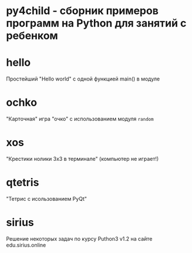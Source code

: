 py4child - cборник примеров программ на Python для занятий с ребенком
=====================================================================

# hello
Простейший "Hello world" с одной функцией main() в модуле

# ochko
"Карточная" игра "очко" с использованием модуля `random`

# xos
"Крестики нолики 3x3 в терминале" (компьютер не играет!)

# qtetris
"Тетрис с исользованием PyQt"

# sirius
Решение некоторых задач по курсу Puthon3 v1.2 на сайте edu.sirius.online
